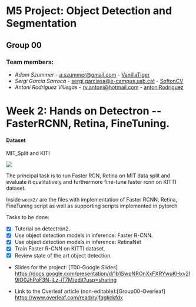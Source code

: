 # M5 Project: Object Detection and Segmentation
## Group 00

### Team members:
* _Adam Szummer_ - a.szummer@gmail.com - [VanillaTiger](https://github.com/VanillaTiger)
* _Sergi Garcia Sarroca_ - sergi.garciasa@e-campus.uab.cat - [SoftonCV](https://github.com/SoftonCV)
* _Antoni Rodriguez Villegas_ - rv.antoni@hotmail.com - [antoniRodriguez](https://github.com/antoniRodriguez)



# Week 2: Hands on Detectron -- FasterRCNN, Retina, FineTuning. 

#### Dataset
MIT_Split and KITI

![](week2/Images/Dataset_Sample.jpeg)

The principal task is to run Faster RCN, Retina on MIT data split and evaluate it qualitatively and furthermore fine-tune faster rcnn on KITTI dataset.

Inside `week2/` are the files with implementation of Faster RCNN, Retina, FineTuning script as well as supporting scripts implemented in pytorch

Tasks to be done: 
  - [x] Tutorial on detectron2. 
  - [x] Use object detection models in inference: Faster R-CNN. 
  - [x] Use object detection models in inference: RetinaNet
  - [x] Train Faster R-CNN on KITTI dataset. 
  - [x] Review state of the art object detection. 

- Slides for the project: [T00-Google Slides] https://docs.google.com/presentation/d/1b1SwpNROnXxFXRYwuKHxv2l9IO0JhPoF3N-lLz-iT7M/edit?usp=sharing

- Link to the Overleaf article (non-editable):[Group00-Overleaf] https://www.overleaf.com/read/ryjfqgkckfdx

